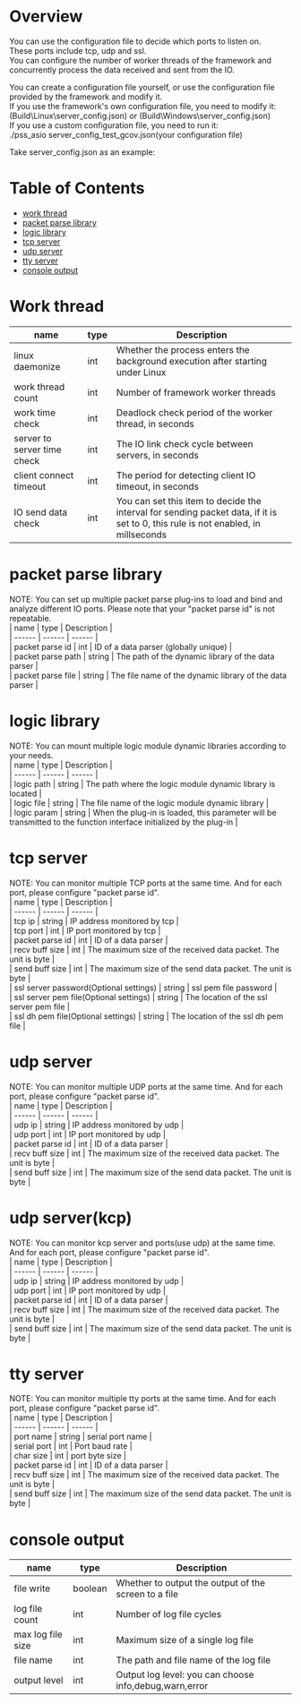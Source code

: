 Overview
========

You can use the configuration file to decide which ports to listen on.  
These ports include tcp, udp and ssl.  
You can configure the number of worker threads of the framework and concurrently process the data received and sent from the IO.

You can create a configuration file yourself, or use the configuration file provided by the framework and modify it.  
If you use the framework's own configuration file, you need to modify it:  
(Build\Linux\server_config.json) or (Build\Windows\server_config.json)  
If you use a custom configuration file, you need to run it:  
./pss_asio server_config_test_gcov.json(your configuration file)  

Take server_config.json as an example:  

Table of Contents
=================
 - [work thread](#work-thread)
 - [packet parse library](#packet-parse-library)
 - [logic library](#logic-library)
 - [tcp server](#tcp-server)
 - [udp server](#udp-server)
 - [tty server](#tty-server)
 - [console output](#console-output)


Work thread
===========
| name | type | Description |  
| ------ | ------ | ------ |  
| linux daemonize | int | Whether the process enters the background execution after starting under Linux |  
| work thread count | int | Number of framework worker threads |  
| work time check | int | Deadlock check period of the worker thread, in seconds |  
| server to server time check | int | The IO link check cycle between servers, in seconds |  
| client connect timeout | int | The period for detecting client IO timeout, in seconds |  
| IO send data check | int | You can set this item to decide the interval for sending packet data, if it is set to 0, this rule is not enabled, in millseconds |  

packet parse library
====================
NOTE: You can set up multiple packet parse plug-ins to load and bind and analyze different IO ports. Please note that your "packet parse id" is not repeatable.  
| name | type | Description |  
| ------ | ------ | ------ |  
| packet parse id | int | ID of a data parser (globally unique) |  
| packet parse path | string | The path of the dynamic library of the data parser |  
| packet parse file | string | The file name of the dynamic library of the data parser |  

logic library
=============
NOTE: You can mount multiple logic module dynamic libraries according to your needs.  
| name | type | Description |  
| ------ | ------ | ------ |  
| logic path | string | The path where the logic module dynamic library is located |  
| logic file | string | The file name of the logic module dynamic library |  
| logic param | string | When the plug-in is loaded, this parameter will be transmitted to the function interface initialized by the plug-in |  

tcp server
==========
NOTE: You can monitor multiple TCP ports at the same time. And for each port, please configure "packet parse id".  
| name | type | Description |  
| ------ | ------ | ------ |  
| tcp ip | string | IP address monitored by tcp |  
| tcp port | int |  IP port monitored by tcp |  
| packet parse id | int | ID of a data parser |  
| recv buff size | int | The maximum size of the received data packet. The unit is byte  |  
| send buff size | int | The maximum size of the send data packet. The unit is byte |  
| ssl server password(Optional settings) | string | ssl pem file password |  
| ssl server pem file(Optional settings) | string | The location of the ssl server pem file |  
| ssl dh pem file(Optional settings) | string | The location of the ssl dh pem file |  

udp server
==========
NOTE: You can monitor multiple UDP ports at the same time. And for each port, please configure "packet parse id".  
| name | type | Description |  
| ------ | ------ | ------ |  
| udp ip | string | IP address monitored by udp |  
| udp port | int |  IP port monitored by udp |  
| packet parse id | int | ID of a data parser |  
| recv buff size | int | The maximum size of the received data packet. The unit is byte  |  
| send buff size | int | The maximum size of the send data packet. The unit is byte |  

udp server(kcp)
==========
NOTE: You can monitor kcp server and ports(use udp) at the same time. And for each port, please configure "packet parse id".  
| name | type | Description |  
| ------ | ------ | ------ |  
| udp ip | string | IP address monitored by udp |  
| udp port | int |  IP port monitored by udp |  
| packet parse id | int | ID of a data parser |  
| recv buff size | int | The maximum size of the received data packet. The unit is byte  |  
| send buff size | int | The maximum size of the send data packet. The unit is byte |  

tty server
==========
NOTE: You can monitor multiple tty ports at the same time. And for each port, please configure "packet parse id".  
| name | type | Description |  
| ------ | ------ | ------ |  
| port name | string | serial port name |  
| serial port | int |  Port baud rate |  
| char size | int |  port byte size |  
| packet parse id | int | ID of a data parser |  
| recv buff size | int | The maximum size of the received data packet. The unit is byte  |  
| send buff size | int | The maximum size of the send data packet. The unit is byte |  

console output
==============
| name | type | Description |  
| ------ | ------ | ------ |  
| file write | boolean | Whether to output the output of the screen to a file |  
| log file count | int | Number of log file cycles |  
| max log file size | int | Maximum size of a single log file |  
| file name | int | The path and file name of the log file |  
| output level | int | Output log level: you can choose info,debug,warn,error |  
